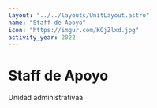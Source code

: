 ```yaml
---
layout: "../../layouts/UnitLayout.astro"
name: "Staff de Apoyo"
icon: "https://imgur.com/KOjZlxd.jpg"
activity_year: 2022
---
```


# Staff de Apoyo

Unidad administrativaa
